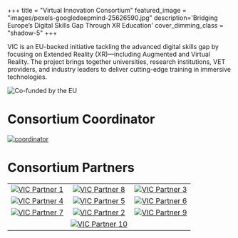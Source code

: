 +++
title = "Virtual Innovation Consortium"
featured_image = "images/pexels-googledeepmind-25626590.jpg"
description='Bridging Europe’s Digital Skills Gap Through XR Education'
cover_dimming_class = "shadow-5"
+++

VIC is an EU-backed initiative tackling the advanced digital skills gap by focusing on Extended Reality (XR)—including Augmented and Virtual Reality. The project brings together universities, research institutions, VET providers, and industry leaders to deliver cutting-edge training in immersive technologies.


![Co-funded by the EU](images/Co-funded_EU.png)


# Consortium Coordinator


<a href="https://www.istec.pt/index.php/en/homepage_ing/">
  <img src="images/consortium_logos/Hlogo.png" alt="coordinator">
</a>

# Consortium Partners



<table style="width:100%; text-align:center;">
  <tr>
    <td class='tb-colour-2 hov'>
      <a href='https://www.youbiquo.eu/'>
        <img src="images/consortium_logos/Vic_01.png" alt="VIC Partner 1" />
      </a>
    </td>
    <td class='tb-colour-1 hov'>
      <a href="https://rasinstitute.com">
        <img src="images/consortium_logos/Vic_08.png" alt="VIC Partner 8" />
      </a>
    </td>
    <td class='tb-colour-2 hov'>
      <a href='https://www.unicis.tech/'>
        <img src="images/consortium_logos/Vic_03.png" alt="VIC Partner 3" />
      </a>  
    </td>
  </tr>
  <tr>
    <td class='tb-colour-2 hov'>
      <a href='https://khora.com/'>
        <img src="images/consortium_logos/Vic_04.png" alt="VIC Partner 4" />
      </a>
    </td>
    <td class='tb-colour-2 hov'>
      <a href='https://www.euneiz.com/en/'>
        <img src="images/consortium_logos/Vic_05.png" alt="VIC Partner 5" />
      </a>
    </td>
    <td class='tb-colour-1 hov'>
      <a href='https://enti.cat/en/'>
        <img src="images/consortium_logos/Vic_06.png" alt="VIC Partner 6" />
      </a>
    </td>
  </tr>
  <tr>
    <td class='tb-colour-1 hov'>
      <a href='https://www.polimi.it/'>
        <img src="images/consortium_logos/Vic_07.png" alt="VIC Partner 7" />
      </a>
    </td>
    <td class='tb-colour-1 hov'>
      <a href="https://www.unint.eu/en/">
        <img src="images/consortium_logos/Vic_02.png" alt="VIC Partner 2" />
      </a>
    </td>
    <td class='tb-colour-1 hov'>
      <a href='https://www.simplon.co/'>
        <img src="images/consortium_logos/Vic_09.png" alt="VIC Partner 9" />
      </a>
    </td>
  </tr>
  <tr>
    <td></td>
    <td class='tb-colour-1 hov'>
      <a href='https://cacttus.education/'>
        <img src="images/consortium_logos/Vic_10.png" alt="VIC Partner 10" />
      </a>
    </td>
    <td></td>
  </tr>
</table>


